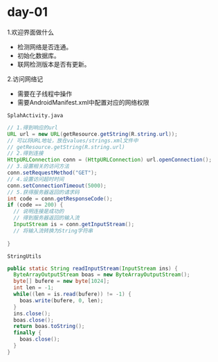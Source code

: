 # day-01

1.欢迎界面做什么

* 检测网络是否连通。
* 初始化数据库。
* 联网检测版本是否有更新。

2.访问网络记

* 需要在子线程中操作
* 需要AndroidManifest.xml中配置对应的网络权限

`SplahActivity.java`
```java
// 1.得到响应的url
URL url = new URL(getResource.getString(R.string.url));
// 可以将URL地址，放在values/strings.xml文件中
// getResource.getString(R.string.url)
// 2.得到连接
HttpURLConnection conn = (HttpURLConnection) url.openConnection();
// 3.设置相关的访问方法
conn.setRequestMethod("GET");
// 4.设置访问超时时间
conn.setConnectionTimeout(5000);
// 5.获得服务器返回的请求码
int code = conn.getResponseCode();
if (code == 200) {
  // 说明连接是成功的
  // 得到服务器返回的输入流
  InputStream is = conn.getInputStream();
  // 将输入流转换为String字符串
  
}
```

`StringUtils`
```java
public static String readInputStream(InputStream ins) {
  ByteArrayOutputStream boas = new ByteArrayOutputStream();
  byte[] bufere = new byte[1024];
  int len = -1;
  while((len = is.read(bufere)) != -1) {
    boas.write(bufere, 0, len);
  }
  ins.close();
  boas.close();
  return boas.toString();
  finally {
    boas.close();
  }
}
```
